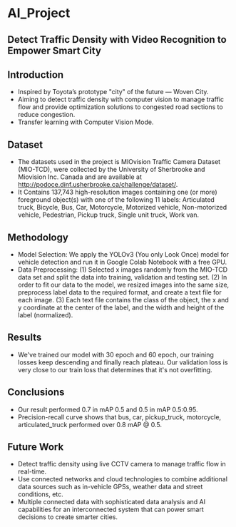 # AI_Project
## Detect Traffic Density with Video Recognition to Empower Smart City

## Introduction
* Inspired by Toyota’s prototype "city" of the future — Woven City.
* Aiming to detect traffic density with computer vision to manage traffic flow and provide optimization solutions to congested road sections to reduce congestion.
* Transfer learning with Computer Vision Mode.

## Dataset
* The datasets used in the project is MIOvision Traffic Camera Dataset (MIO-TCD), were collected by the University of Sherbrooke and Miovision Inc. Canada and are available at http://podoce.dinf.usherbrooke.ca/challenge/dataset/.
* It Contains 137,743 high-resolution images containing one (or more) foreground object(s) with one of the following 11 labels: Articulated truck, Bicycle, Bus, Car, Motorcycle, Motorized vehicle, Non-motorized vehicle, Pedestrian, Pickup truck, Single unit truck, Work van.

## Methodology
* Model Selection: We apply the YOLOv3 (You only Look Once) model for vehicle detection and run it in Google Colab Notebook with a free GPU.
* Data Preprocessing: 
  (1) Selected x images randomly from the MIO-TCD data set and split the data into training, validation and testing set. 
  (2) In order to fit our data to the model, we resized images into the same size, preprocess label data to the required format, and create a text file for each image. 
  (3) Each text file contains the class of the object, the x and y coordinate at the center of the label, and the width and height of the label (normalized).

## Results
* We've trained our model with 30 epoch and 60 epoch, our training losses keep descending and finally reach plateau. Our validation loss is very close to our train loss that determines that it's not overfitting.

## Conclusions
* Our result performed 0.7 in mAP 0.5 and 0.5 in mAP 0.5:0.95.
* Precision-recall curve shows that bus, car, pickup_truck, motorcycle, articulated_truck performed over 0.8 mAP @ 0.5.

## Future Work
* Detect traffic density using live CCTV camera to manage traffic flow in real-time.
* Use connected networks and cloud technologies to combine additional data sources such as in-vehicle GPSs, weather data and street conditions, etc. 
* Multiple connected data with sophisticated data analysis and AI capabilities for an interconnected system that can power smart decisions to create smarter cities.
